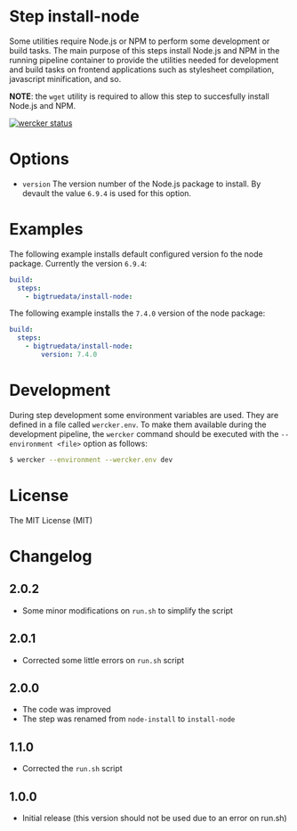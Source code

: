 # Step install-node

Some utilities require Node.js or NPM to perform some development or build tasks. The main purpose of this steps install Node.js and NPM in the running pipeline container to provide the utilities needed for development and build tasks on frontend applications such as stylesheet compilation, javascript minification, and so.

**NOTE**: the `wget` utility is required to allow this step to succesfully install Node.js and NPM.

[![wercker status](https://app.wercker.com/status/4c5942c109137c8ceec40f5c4be74d77/m "wercker status")](https://app.wercker.com/project/bykey/4c5942c109137c8ceec40f5c4be74d77)

# Options

- `version` The version number of the Node.js package to install. By devault the value `6.9.4` is used for this option.

# Examples

The following example installs default configured version fo the node package. Currently the version `6.9.4`:
```yaml
build:
  steps:
    - bigtruedata/install-node:
```

The following example installs the `7.4.0` version of the node package:
```yaml
build:
  steps:
    - bigtruedata/install-node:
        version: 7.4.0
```

# Development

During step development some environment variables are used. They are defined in a file called `wercker.env`. To make them available during the development pipeline, the `wercker` command should be executed with the `--environment <file>` option as follows:
```sh
$ wercker --environment --wercker.env dev
```

# License

The MIT License (MIT)

# Changelog

## 2.0.2

- Some minor modifications on `run.sh` to simplify the script

## 2.0.1

- Corrected some little errors on `run.sh` script

## 2.0.0

- The code was improved
- The step was renamed from `node-install` to `install-node`

## 1.1.0

- Corrected the `run.sh` script

## 1.0.0

- Initial release (this version should not be used due to an error on run.sh)

